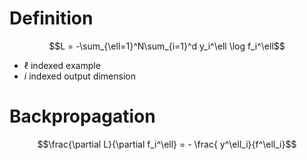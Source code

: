 # Definition
$$L = -\sum_{\ell=1}^N\sum_{i=1}^d y_i^\ell \log f_i^\ell$$
- $\ell$ indexed example
- $i$ indexed output dimension

# Backpropagation
$$\frac{\partial L}{\partial f_i^\ell} = - \frac{ y^\ell_i}{f^\ell_i}$$
